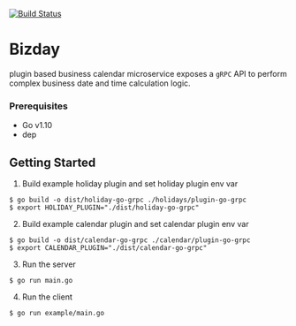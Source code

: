 [![Build Status](https://travis-ci.org/magaldima/bizday.svg?branch=master)](https://travis-ci.org/magaldima/bizday)
# Bizday
plugin based business calendar microservice exposes a `gRPC` API to perform complex business date and time calculation logic.

### Prerequisites
- Go v1.10
- dep

## Getting Started
1. Build example holiday plugin and set holiday plugin env var
```
$ go build -o dist/holiday-go-grpc ./holidays/plugin-go-grpc
$ export HOLIDAY_PLUGIN="./dist/holiday-go-grpc"
```

2. Build example calendar plugin and set calendar plugin env var
```
$ go build -o dist/calendar-go-grpc ./calendar/plugin-go-grpc
$ export CALENDAR_PLUGIN="./dist/calendar-go-grpc"
```

3. Run the server
```
$ go run main.go
```

4. Run the client
```
$ go run example/main.go
```
